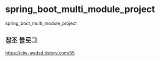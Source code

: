 # spring_boot_multi_module_project
spring_boot_multi_module_project


## 참조 블로그
https://cjw-awdsd.tistory.com/55